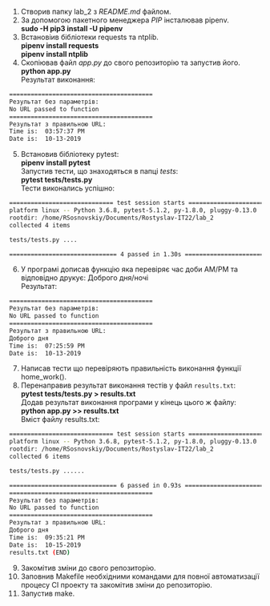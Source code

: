 ﻿1. Створив папку lab_2 з _README.md_ файлом.
2. За допомогою пакетного менеджера *PIP* інсталював pipenv.  
   __sudo -H pip3 install -U pipenv__  
3. Встановіив бібліотеки requests та ntplib.  
   __pipenv install requests__  
   __pipenv install ntplib__  
4. Скопіював файл *app.py* до свого репозиторію та запустив його.  
   __python app.py__  
   Результат виконання:
```bash
========================================
Результат без параметрів: 
No URL passed to function
========================================
Результат з правильною URL: 
Time is:  03:57:37 PM
Date is:  10-13-2019
```
5. Встановив бібліотеку pytest:   
   __pipenv install pytest__  
Запустив тести, що знаходяться в папці _tests_:  
   __pytest tests/tests.py__  
Тести виконались успішно:
```bash
============================= test session starts ==============================
platform linux -- Python 3.6.8, pytest-5.1.2, py-1.8.0, pluggy-0.13.0
rootdir: /home/RSosnovskiy/Documents/Rostyslav-IT22/lab_2
collected 4 items                                                              

tests/tests.py ....                                                      [100%]

============================== 4 passed in 1.30s ===============================
```
6. У програмі дописав функцію яка перевіряє час доби AM/PM та відповідно друкує: Доброго дня/ночі  
   Результат:  
```bash
========================================
Результат без параметрів: 
No URL passed to function
========================================
Результат з правильною URL: 
Доброго дня
Time is:  07:25:59 PM
Date is:  10-13-2019
```
7. Написав тести що перевіряють правильність виконання функції home_work().
8. Перенаправив результат виконання тестів у файл `results.txt`:  
   __pytest tests/tests.py > results.txt__  
   Додав результат виконання програми у кінець цього ж файлу:  
   __python app.py >> results.txt__   
Вміст файлу results.txt:
```bash
============================= test session starts ==============================
platform linux -- Python 3.6.8, pytest-5.1.2, py-1.8.0, pluggy-0.13.0
rootdir: /home/RSosnovskiy/Documents/Rostyslav-IT22/lab_2
collected 6 items

tests/tests.py ......                                                    [100%]

============================== 6 passed in 0.93s ===============================
========================================
Результат без параметрів: 
No URL passed to function
========================================
Результат з правильною URL: 
Доброго дня
Time is:  09:35:21 PM
Date is:  10-15-2019
results.txt (END)
```
9. Закомітив зміни до свого репозиторію.
10. Заповнив Makefile необхідними командами для повної автоматизації процесу СІ проекту та закомітив зміни до репозиторію.
11. Запустив make.


